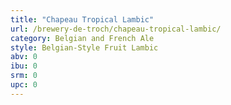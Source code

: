 ```yaml
---
title: "Chapeau Tropical Lambic"
url: /brewery-de-troch/chapeau-tropical-lambic/
category: Belgian and French Ale
style: Belgian-Style Fruit Lambic
abv: 0
ibu: 0
srm: 0
upc: 0
---
```


